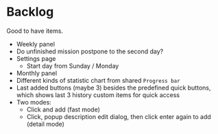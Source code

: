 # Backlog

Good to have items.

- Weekly panel
- Do unfinished mission postpone to the second day?
- Settings page
  - Start day from Sunday / Monday
- Monthly panel
- Different kinds of statistic chart from shared `Progress bar`
- Last added buttons (maybe 3) besides the predefined quick buttons, which shows
  last 3 history custom items for quick access
- Two modes:
  - Click and add (fast mode)
  - Click, popup description edit dialog, then click enter again to add (detail mode)
